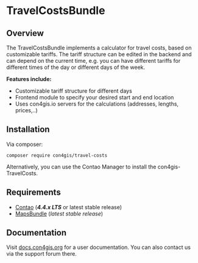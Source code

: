 # TravelCostsBundle

## Overview
The TravelCostsBundle implements a calculator for travel costs, based on customizable tariffs. 
The tariff structure can be edited in the backend and can depend on the current time, e.g. you can have different
tariffs for different times of the day or different days of the week. 

__Features include:__
* Customizable tariff structure for different days
* Frontend module to specify your desired start and end location
* Uses con4gis.io servers for the calculations (addresses, lengths, prices,..)

## Installation
Via composer:
```
composer require con4gis/travel-costs
```
Alternatively, you can use the Contao Manager to install the con4gis-TravelCosts.

## Requirements
- [Contao](https://github.com/contao/core-bundle) (***4.4.x LTS*** or latest stable release)
- [MapsBundle](https://github.com/Kuestenschmiede/MapsBundle/releases) (*latest stable release*)

## Documentation
Visit [docs.con4gis.org](https://docs.con4gis.org) for a user documentation. You can also contact us via the support forum there.